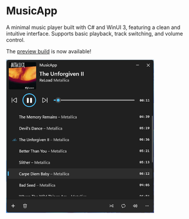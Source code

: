 # MusicApp
A minimal music player built with C# and WinUI 3, featuring a clean and intuitive interface. Supports basic playback, track switching, and volume control.

The [preview build](https://github.com/albertakhmetov/MusicApp/releases/tag/v0.1.1-preview) is now available!

<img src="app.png" width="400" alt="App Window">
